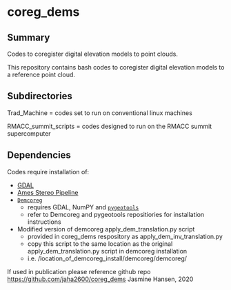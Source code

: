 # coreg_dems

## Summary
Codes to coregister digital elevation models to point clouds.

This repository contains bash codes to coregister digital elevation models to a reference point cloud.

## Subdirectories
Trad_Machine = codes set  to run on conventional linux machines 

RMACC_summit_scripts  = codes designed to run on the RMACC summit supercomputer

## Dependencies
Codes require installation of: 
- [GDAL](https://gdal.org/)
- [Ames Stereo Pipeline](https://ti.arc.nasa.gov/tech/asr/groups/intelligent-robotics/ngt/stereo/)
- [`Demcoreg`](https://github.com/dshean/demcoreg)
  - requires GDAL, NumPY and [`pygeotools`](https://github.com/dshean/pygeotools)
  - refer to Demcoreg and pygeotools repositiories for installation instructions
- Modified version of demcoreg apply_dem_translation.py script
  - provided in coreg_dems respository as apply_dem_inv_translation.py 
  - copy this script to the same location as the original apply_dem_translation.py script in demcoreg installation
  - i.e. /location_of_demcoreg_install/demcoreg/demcoreg/

If used in publication please reference github repo https://github.com/jaha2600/coreg_dems 
Jasmine Hansen, 2020

